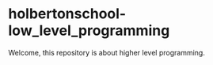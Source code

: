 # holbertonschool-low_level_programming

Welcome, this repository is about higher level programming.
